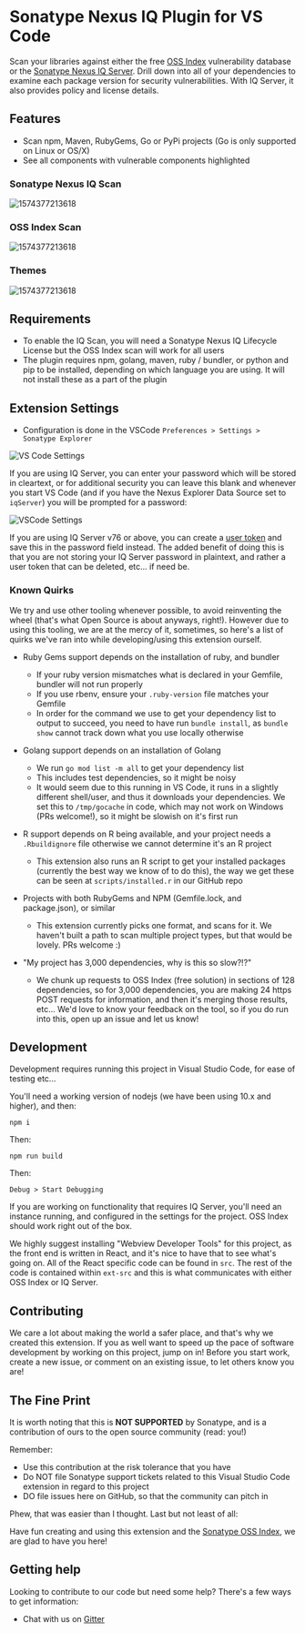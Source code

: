 # Sonatype Nexus IQ Plugin for VS Code

Scan your libraries against either the free [OSS Index](https://ossindex.sonatype.org/) vulnerability database or the [Sonatype Nexus IQ Server](https://www.sonatype.com/nexus-iq-server). Drill down into all of your dependencies to examine each package version for security vulnerabilities. With IQ Server, it also provides policy and license details.[](https://github.com/sonatype-nexus-community/vscode-iq-plugin)

## Features

* Scan npm, Maven, RubyGems, Go or PyPi projects (Go is only supported on Linux or OS/X)
* See all components with vulnerable components highlighted

### Sonatype Nexus IQ Scan

 ![1574377213618](media/iq-animated-scan.gif)

### OSS Index Scan

![1574377213618](media/ossindex-animated-scan.gif)

### Themes

![1574377213618](media/animated-themes.gif)

## Requirements
* To enable the IQ Scan, you will need a Sonatype Nexus IQ Lifecycle License but the OSS Index scan will work for all users
* The plugin requires npm, golang, maven, ruby / bundler, or python and pip to be installed, depending on which language you are using. It will not install these as a part of the plugin

## Extension Settings
* Configuration is done in the VSCode `Preferences > Settings > Sonatype Explorer`

![VS Code Settings](media/animated-settings.gif)

If you are using IQ Server, you can enter your password which will be stored in cleartext, or for additional security you can leave this blank and whenever you start VS Code (and if you have the Nexus Explorer Data Source set to `iqServer`) you will be prompted for a password:

![VSCode Settings](media/iqserver-passwordprompt-dark.png)

If you are using IQ Server v76 or above, you can create a [user token](https://help.sonatype.com/iqserver/automating/rest-apis/user-token-rest-api---v2) and save this in the password field instead. The added benefit of doing this is that you are not storing your IQ Server password in plaintext, and rather a user token that can be deleted, etc... if need be.

### Known Quirks

We try and use other tooling whenever possible, to avoid reinventing the wheel (that's what Open Source is about anyways, right!). However due to using this tooling, we are at the mercy of it, sometimes, so here's a list of quirks we've ran into while developing/using this extension ourself.

* Ruby Gems support depends on the installation of ruby, and bundler
  * If your ruby version mismatches what is declared in your Gemfile, bundler will not run properly
  * If you use rbenv, ensure your `.ruby-version` file matches your Gemfile
  * In order for the command we use to get your dependency list to output to succeed, you need to have run `bundle install`, as `bundle show` cannot track down what you use locally otherwise

* Golang support depends on an installation of Golang
  * We run `go mod list -m all` to get your dependency list
  * This includes test dependencies, so it might be noisy
  * It would seem due to this running in VS Code, it runs in a slightly different shell/user, and thus it downloads your dependencies. We set this to `/tmp/gocache` in code, which may not work on Windows (PRs welcome!), so it might be slowish on it's first run

* R support depends on R being available, and your project needs a `.Rbuildignore` file otherwise we cannot determine it's an R project
  * This extension also runs an R script to get your installed packages (currently the best way we know of to do this), the way we get these can be seen at `scripts/installed.r` in our GitHub repo

* Projects with both RubyGems and NPM (Gemfile.lock, and package.json), or similar
  * This extension currently picks one format, and scans for it. We haven't built a path to scan multiple project types, but that would be lovely. PRs welcome :)

* "My project has 3,000 dependencies, why is this so slow?!?"
  * We chunk up requests to OSS Index (free solution) in sections of 128 dependencies, so for 3,000 dependencies, you are making 24 https POST requests for information, and then it's merging those results, etc... We'd love to know your feedback on the tool, so if you do run into this, open up an issue and let us know!

## Development

Development requires running this project in Visual Studio Code, for ease of testing etc...

You'll need a working version of nodejs (we have been using 10.x and higher), and then:

```
npm i
```

Then:

```
npm run build
```

Then:

`Debug > Start Debugging`

If you are working on functionality that requires IQ Server, you'll need an instance running, and configured in the settings for the project. OSS Index should work right out of the box. 

We highly suggest installing "Webview Developer Tools" for this project, as the front end is written in React, and it's nice to have that to see what's going on. All of the React specific code can be found in `src`. The rest of the code is contained within `ext-src` and this is what communicates with either OSS Index or IQ Server.

## Contributing

We care a lot about making the world a safer place, and that's why we created this extension. If you as well want to speed up the pace of software development by working on this project, jump on in! Before you start work, create a new issue, or comment on an existing issue, to let others know you are!

## The Fine Print

It is worth noting that this is **NOT SUPPORTED** by Sonatype, and is a contribution of ours
to the open source community (read: you!)

Remember:

* Use this contribution at the risk tolerance that you have
* Do NOT file Sonatype support tickets related to this Visual Studio Code extension in regard to this project
* DO file issues here on GitHub, so that the community can pitch in

Phew, that was easier than I thought. Last but not least of all:

Have fun creating and using this extension and the [Sonatype OSS Index](https://ossindex.sonatype.org/), we are glad to have you here!

## Getting help

Looking to contribute to our code but need some help? There's a few ways to get information:

* Chat with us on [Gitter](https://gitter.im/sonatype/nexus-developers)
